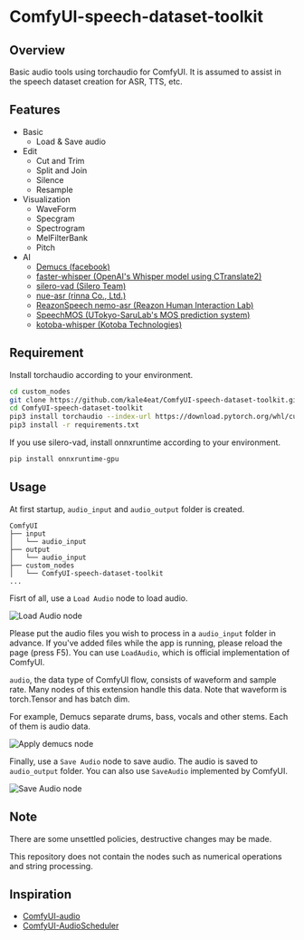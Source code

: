 # ComfyUI-speech-dataset-toolkit

## Overview

Basic audio tools using torchaudio for ComfyUI. It is assumed to assist in the speech dataset creation for ASR, TTS, etc.

## Features

- Basic
  - Load & Save audio
- Edit
  - Cut and Trim
  - Split and Join
  - Silence
  - Resample
- Visualization
  - WaveForm
  - Specgram
  - Spectrogram
  - MelFilterBank
  - Pitch
- AI
  - [Demucs (facebook)](https://github.com/facebookresearch/demucs)
  - [faster-whisper (OpenAI's Whisper model using CTranslate2)](https://github.com/SYSTRAN/faster-whisper)
  - [silero-vad (Silero Team)](https://github.com/snakers4/silero-vad)
  - [nue-asr (rinna Co., Ltd.)](https://github.com/rinnakk/nue-asr)
  - [ReazonSpeech nemo-asr (Reazon Human Interaction Lab)](https://github.com/reazon-research/ReazonSpeech/tree/master/pkg/nemo-asr)
  - [SpeechMOS (UTokyo-SaruLab's MOS prediction system)](https://github.com/tarepan/SpeechMOS)
  - [kotoba-whisper (Kotoba Technologies)](https://huggingface.co/kotoba-tech/kotoba-whisper-v1.0)

## Requirement

Install torchaudio according to your environment.

```bash
cd custom_nodes
git clone https://github.com/kale4eat/ComfyUI-speech-dataset-toolkit.git
cd ComfyUI-speech-dataset-toolkit
pip3 install torchaudio --index-url https://download.pytorch.org/whl/cu121
pip3 install -r requirements.txt
```

If you use silero-vad, install onnxruntime according to your environment.

```bash
pip install onnxruntime-gpu
```

## Usage

At first startup, `audio_input` and `audio_output` folder is created.

```
ComfyUI
├── input
│   └── audio_input
├── output
│   └── audio_input
├── custom_nodes
│   └── ComfyUI-speech-dataset-toolkit
...
```

Fisrt of all, use a `Load Audio` node to load audio.

![Load Audio node](images/load_audio_node.png)

Please put the audio files you wish to process in a `audio_input` folder in advance.
If you've added files while the app is running, please reload the page (press F5).
You can use `LoadAudio`, which is official implementation of ComfyUI.

`audio`, the data type of ComfyUI flow, consists of waveform and sample rate.
Many nodes of this extension handle this data.
Note that waveform is torch.Tensor and has batch dim.

For example, Demucs separate drums, bass, vocals and other stems. Each of them is audio data.

![Apply demucs node](images/apply_demucs_node.png)

Finally, use a `Save Audio` node to save audio. The audio is saved to `audio_output` folder. You can also use `SaveAudio` implemented by ComfyUI.

![Save Audio node](images/save_audio_node.png)

## Note

There are some unsettled policies, destructive changes may be made.

This repository does not contain the nodes such as numerical operations and string processing.

## Inspiration

- [ComfyUI-audio](https://github.com/eigenpunk/ComfyUI-audio)
- [ComfyUI-AudioScheduler](https://github.com/a1lazydog/ComfyUI-AudioScheduler)
